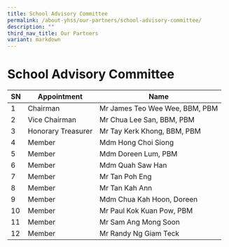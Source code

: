 ```yaml
---
title: School Advisory Committee
permalink: /about-yhss/our-partners/school-advisory-committee/
description: ""
third_nav_title: Our Partners
variant: markdown
---
```

# **School Advisory Committee**

| SN |  Appointment | Name |
| -------- | -------- | -------- |
| 1     | Chairman | Mr James Teo Wee Wee, BBM, PBM     |
|  2     | Vice Chairman | Mr Chua Lee San,   BBM, PBM     |
|  3     | Honorary Treasurer | Mr Tay Kerk Khong,  BBM, PBM     |
| 4 | Member | Mdm Hong Choi Siong | 
| 5 | Member | Mdm Doreen Lum,  PBM |
| 6 | Member | Mdm Quah Saw Han |
| 7 | Member | Mr Tan Poh Eng |
| 8 | Member | Mr Tan Kah Ann |
| 9 | Member | Mdm Chua Kah Hoon, Doreen |
| 10 | Member | Mr Paul Kok Kuan Pow, PBM |
| 11 | Member | Mr Sam Ang Mong Soon|
| 12 | Member | Mr Randy Ng Giam Teck|




